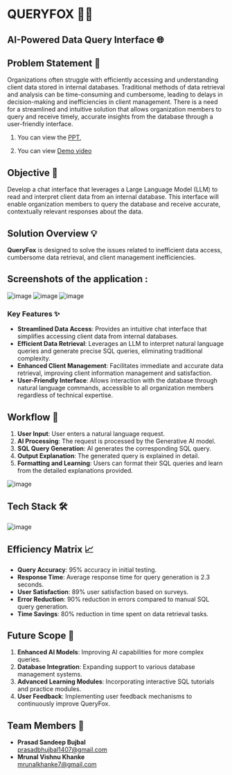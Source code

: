 # QUERYFOX 🤖🦊
## AI-Powered Data Query Interface 🌐

## Problem Statement 📝

Organizations often struggle with efficiently accessing and understanding client data stored in internal databases. Traditional methods of data retrieval and analysis can be time-consuming and cumbersome, leading to delays in decision-making and inefficiencies in client management. There is a need for a streamlined and intuitive solution that allows organization members to query and receive timely, accurate insights from the database through a user-friendly interface.

1. You can view the [PPT](https://drive.google.com/file/d/1eyEE80UMepWcoALIfbs7yi1i9p5_iIql/view?usp=sharing), 

2. You can view [Demo video](https://drive.google.com/file/d/1ZjLEXXqiNXdVHI5Lp_A4lW1tMI8rfi6d/view?usp=sharing)
   
## Objective 🎯

Develop a chat interface that leverages a Large Language Model (LLM) to read and interpret client data from an internal database. This interface will enable organization members to query the database and receive accurate, contextually relevant responses about the data.

## Solution Overview 💡

**QueryFox** is designed to solve the issues related to inefficient data access, cumbersome data retrieval, and client management inefficiencies.


## Screenshots of the application :
![image](https://github.com/user-attachments/assets/48761524-0394-46ce-8ba2-62239a23cd51)
![image](https://github.com/user-attachments/assets/3627881a-29f9-4b74-aed8-4e42afb633c8)
![image](https://github.com/user-attachments/assets/1bda7e93-34b3-42a3-b684-9d59097a4eb6)



### Key Features ✨

- **Streamlined Data Access**: Provides an intuitive chat interface that simplifies accessing client data from internal databases.
- **Efficient Data Retrieval**: Leverages an LLM to interpret natural language queries and generate precise SQL queries, eliminating traditional complexity.
- **Enhanced Client Management**: Facilitates immediate and accurate data retrieval, improving client information management and satisfaction.
- **User-Friendly Interface**: Allows interaction with the database through natural language commands, accessible to all organization members regardless of technical expertise.

## Workflow 🔄

1. **User Input**: User enters a natural language request.
2. **AI Processing**: The request is processed by the Generative AI model.
3. **SQL Query Generation**: AI generates the corresponding SQL query.
4. **Output Explanation**: The generated query is explained in detail.
5. **Formatting and Learning**: Users can format their SQL queries and learn from the detailed explanations provided.
   
![image](https://github.com/user-attachments/assets/a43a4113-8ac5-44fe-8f22-32dbf2c73aa3)


## Tech Stack 🛠️

![image](https://github.com/user-attachments/assets/d0ef2f49-6782-42e8-ac8b-2f970d02883f)

## Efficiency Matrix 📈

- **Query Accuracy**: 95% accuracy in initial testing.
- **Response Time**: Average response time for query generation is 2.3 seconds.
- **User Satisfaction**: 89% user satisfaction based on surveys.
- **Error Reduction**: 90% reduction in errors compared to manual SQL query generation.
- **Time Savings**: 80% reduction in time spent on data retrieval tasks.

## Future Scope 🚀

1. **Enhanced AI Models**: Improving AI capabilities for more complex queries.
2. **Database Integration**: Expanding support to various database management systems.
3. **Advanced Learning Modules**: Incorporating interactive SQL tutorials and practice modules.
4. **User Feedback**: Implementing user feedback mechanisms to continuously improve QueryFox.

## Team Members 👥

- **Prasad Sandeep Bujbal**  
  [prasadbhujbal1407@gmail.com](mailto:prasadbhujbal1407@gmail.com)
- **Mrunal Vishnu Khanke**  
  [mrunalkhanke7@gmail.com](mailto:mrunalkhanke7@gmail.com)
